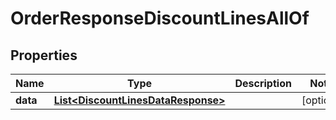

# OrderResponseDiscountLinesAllOf


## Properties

| Name | Type | Description | Notes |
|------------ | ------------- | ------------- | -------------|
|**data** | [**List&lt;DiscountLinesDataResponse&gt;**](DiscountLinesDataResponse.md) |  |  [optional] |



